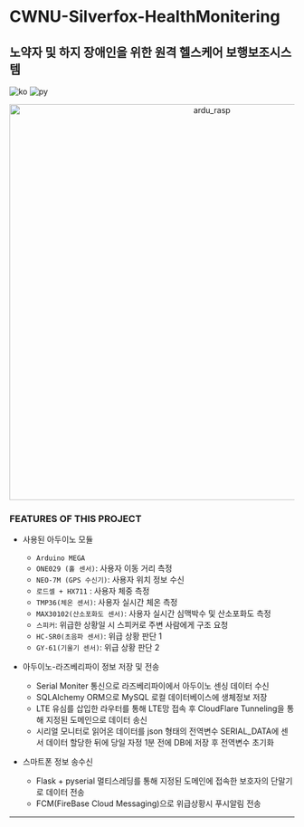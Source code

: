 # CWNU-Silverfox-HealthMonitering
## 노약자 및 하지 장애인을 위한 원격 헬스케어 보행보조시스템
![ko](https://img.shields.io/badge/lang-ko-red.svg)
![py](https://img.shields.io/badge/lang-py-blue.svg)
<p align="center">
    <img width="700" alt="ardu_rasp" src="https://github.com/MaiBoii/CWNU-Silverfox-HealthMonitering/assets/102716410/84ab6f4c-50c2-443f-aade-6bb0078a4857">
</p>

### FEATURES OF THIS PROJECT
- 사용된 아두이노 모듈
    - `Arduino MEGA`
    - `ONE029 (홀 센서)`: 사용자 이동 거리 측정
    - `NEO-7M (GPS 수신기)`: 사용자 위치 정보 수신
    - `로드셀 + HX711` : 사용자 체중 측정 
    - `TMP36(체온 센서)`: 사용자 실시간 체온 측정
    - `MAX30102(산소포화도 센서)`: 사용자 실시간 심맥박수 및 산소포화도 측정
    - `스피커`: 위급한 상황일 시 스피커로 주변 사람에게 구조 요청 
    - `HC-SR0(초음파 센서)`: 위급 상황 판단 1
    - `GY-61(기울기 센서)`: 위급 상황 판단 2
    
- 아두이노-라즈베리파이 정보 저장 및 전송 
    - Serial Moniter 통신으로 라즈베리파이에서 아두이노 센싱 데이터 수신
    - SQLAlchemy ORM으로 MySQL 로컬 데이터베이스에 생체정보 저장
    - LTE 유심를 삽입한 라우터를 통해 LTE망 접속 후 CloudFlare Tunneling을 통해 지정된 도메인으로 데이터 송신
    - 시리얼 모니터로 읽어온 데이터를 json 형태의 전역변수 SERIAL_DATA에 센서 데이터 할당한 뒤에 당일 자정 1분 전에 DB에 저장 후 전역변수 초기화


- 스마트폰 정보 송수신
    - Flask + pyserial 멀티스레딩를 통해 지정된 도메인에 접속한 보호자의 단말기로 데이터 전송
    - FCM(FireBase Cloud Messaging)으로 위급상황시 푸시알림 전송

---